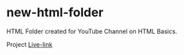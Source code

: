 # new-html-folder
HTML Folder created for YouTube Channel on HTML Basics.

Project [Live-link](https://jailbreak-101.github.io/new-html-folder/)
